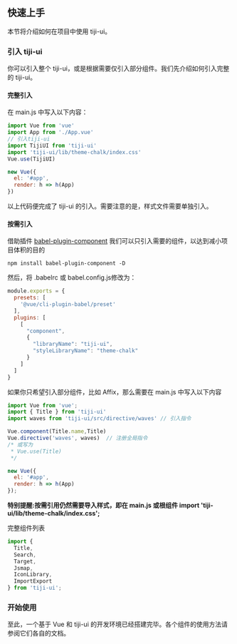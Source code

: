 ## 快速上手

本节将介绍如何在项目中使用 tiji-ui。

### 引入 tiji-ui

你可以引入整个 tiji-ui，或是根据需要仅引入部分组件。我们先介绍如何引入完整的 tiji-ui。

#### 完整引入

在 main.js 中写入以下内容：

```javascript
import Vue from 'vue'
import App from './App.vue'
// 引入tiji-ui
import TijiUI from 'tiji-ui'
import 'tiji-ui/lib/theme-chalk/index.css'
Vue.use(TijiUI)

new Vue({
  el: '#app',
  render: h => h(App)
})
```

以上代码便完成了 tiji-ui 的引入。需要注意的是，样式文件需要单独引入。

#### 按需引入

借助插件 <a href="https://github.com/QingWei-Li/babel-plugin-component" target="_blank">babel-plugin-component</a> 我们可以只引入需要的组件，以达到减小项目体积的目的

```shell script
npm install babel-plugin-component -D
```

然后，将 .babelrc 或 babel.config.js修改为：

```javascript
module.exports = {
  presets: [
    '@vue/cli-plugin-babel/preset'
  ],
  plugins: [
    [
      "component",
      {
        "libraryName": "tiji-ui",
        "styleLibraryName": "theme-chalk"
      }
    ]
  ]
}
```

如果你只希望引入部分组件，比如 Affix，那么需要在 main.js 中写入以下内容

```javascript
import Vue from 'vue';
import { Title } from 'tiji-ui'
import waves from 'tiji-ui/src/directive/waves' // 引入指令

Vue.component(Title.name,Title)
Vue.directive('waves', waves)  // 注册全局指令
/* 或写为
 * Vue.use(Title)
 */

new Vue({
  el: '#app',
  render: h => h(App)
});
```

**特别提醒:按需引用仍然需要导入样式，即在 main.js 或根组件 import 'tiji-ui/lib/theme-chalk/index.css';**

完整组件列表

```javascript
import {
  Title,
  Search,
  Target,
  Jsmap,
  IconLibrary,
  ImportExport
} from 'tiji-ui';
```

### 开始使用

至此，一个基于 Vue 和 tiji-ui 的开发环境已经搭建完毕。各个组件的使用方法请参阅它们各自的文档。

